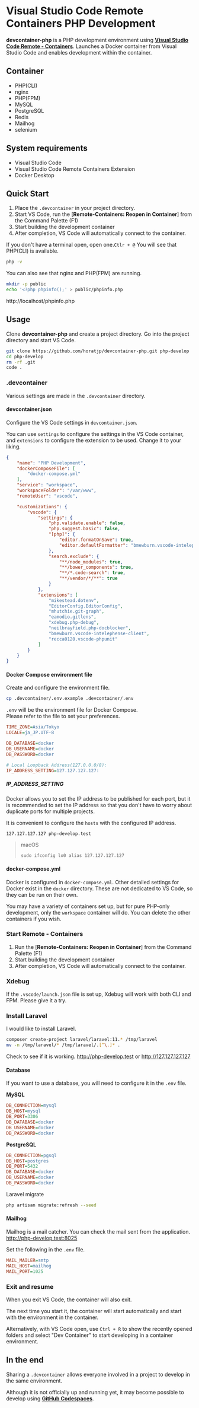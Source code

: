 # Visual Studio Code Remote Containers PHP Development

**devcontainer-php** is a PHP development environment using [**Visual Studio Code Remote - Containers**](https://code.visualstudio.com/docs/remote/containers).
Launches a Docker container from Visual Studio Code and enables development within the container.


## Container

* PHP(CLI)
* nginx
* PHP(FPM)
* MySQL
* PostgreSQL
* Redis
* Mailhog
* selenium


## System requirements

* Visual Studio Code
* Visual Studio Code Remote Containers Extension
* Docker Desktop


## Quick Start

1. Place the `.devcontainer` in your project directory.
1. Start VS Code, run the [**Remote-Containers: Reopen in Container**] from the Command Palette (F1)
1. Start building the development container
1. After completion, VS Code will automatically connect to the container.

If you don't have a terminal open, open one.`Ctlr + @`
You will see that PHP(CLI) is available.
```bash
php -v
```

You can also see that nginx and PHP(FPM) are running.
```bash
mkdir -p public
echo '<?php phpinfo();' > public/phpinfo.php
```
http://localhost/phpinfo.php


## Usage

Clone **devcontainer-php** and create a project directory.
Go into the project directory and start VS Code.
```bash
git clone https://github.com/horatjp/devcontainer-php.git php-develop
cd php-develop
rm -rf .git
code .
```

### .devcontainer

Various settings are made in the `.devcontainer` directory.

#### devcontainer.json

Configure the VS Code settings in `devcontainer.json`.

You can use `settings` to configure the settings in the VS Code container, and `extensions` to configure the extension to be used.
Change it to your liking.

```json
{
    "name": "PHP Development",
    "dockerComposeFile": [
        "docker-compose.yml"
    ],
    "service": "workspace",
    "workspaceFolder": "/var/www",
    "remoteUser": "vscode",

    "customizations": {
        "vscode": {
            "settings": {
                "php.validate.enable": false,
                "php.suggest.basic": false,
                "[php]": {
                    "editor.formatOnSave": true,
                    "editor.defaultFormatter": "bmewburn.vscode-intelephense-client"
                },
                "search.exclude": {
                    "**/node_modules": true,
                    "**/bower_components": true,
                    "**/*.code-search": true,
                    "**/vendor/*/**": true
                }
            },
            "extensions": [
                "mikestead.dotenv",
                "EditorConfig.EditorConfig",
                "mhutchie.git-graph",
                "eamodio.gitlens",
                "xdebug.php-debug",
                "neilbrayfield.php-docblocker",
                "bmewburn.vscode-intelephense-client",
                "recca0120.vscode-phpunit"
            ]
        }
    }
}

```

#### Docker Compose environment file
Create and configure the environment file.
```bash
cp .devcontainer/.env.example .devcontainer/.env
```

`.env` will be the environment file for Docker Compose.  
Please refer to the file to set your preferences.

```ini
TIME_ZONE=Asia/Tokyo
LOCALE=ja_JP.UTF-8

DB_DATABASE=docker
DB_USERNAME=docker
DB_PASSWORD=docker

# Local Loopback Address(127.0.0.0/8):
IP_ADDRESS_SETTING=127.127.127.127:
```

##### IP_ADDRESS_SETTING
Docker allows you to set the IP address to be published for each port, but it is recommended to set the IP address so that you don't have to worry about duplicate ports for multiple projects.

It is convenient to configure the `hosts` with the configured IP address.
```
127.127.127.127 php-develop.test
```

> macOS
> ```
> sudo ifconfig lo0 alias 127.127.127.127
> ```


#### docker-compose.yml
Docker is configured in `docker-compose.yml`.
Other detailed settings for Docker exist in the `docker` directory.
These are not dedicated to VS Code, so they can be run on their own.

You may have a variety of containers set up, but for pure PHP-only development, only the `workspace` container will do.
You can delete the other containers if you wish.


### Start Remote - Containers

1. Run the [**Remote-Containers: Reopen in Container**] from the Command Palette (F1)
1. Start building the development container
1. After completion, VS Code will automatically connect to the container.


### Xdebug

If the `.vscode/launch.json` file is set up, Xdebug will work with both CLI and FPM.
Please give it a try.


### Install Laravel

I would like to install Laravel.

```bash
composer create-project laravel/laravel:11.* /tmp/laravel
mv -n /tmp/laravel/* /tmp/laravel/.[^\.]* .
```

Check to see if it is working.
http://php-develop.test
or
http://127.127.127.127


#### Database

If you want to use a database, you will need to configure it in the `.env` file.

**MySQL**
```ini
DB_CONNECTION=mysql
DB_HOST=mysql
DB_PORT=3306
DB_DATABASE=docker
DB_USERNAME=docker
DB_PASSWORD=docker
```

**PostgreSQL**
```ini
DB_CONNECTION=pgsql
DB_HOST=postgres
DB_PORT=5432
DB_DATABASE=docker
DB_USERNAME=docker
DB_PASSWORD=docker
```

Laravel migrate
```bash
php artisan migrate:refresh --seed
```

#### Mailhog

Mailhog is a mail catcher.
You can check the mail sent from the application.
http://php-develop.test:8025

Set the following in the `.env` file.
```ini
MAIL_MAILER=smtp
MAIL_HOST=mailhog
MAIL_PORT=1025
```

### Exit and resume

When you exit VS Code, the container will also exit.

The next time you start it, the container will start automatically and start with the environment in the container.

Alternatively, with VS Code open, use `Ctrl + R` to show the recently opened folders and select "Dev Container" to start developing in a container environment.

## In the end

Sharing a `.devcontainer` allows everyone involved in a project to develop in the same environment.

Although it is not officially up and running yet, it may become possible to develop using [**GitHub Codespaces**](https://github.com/features/codespaces).
